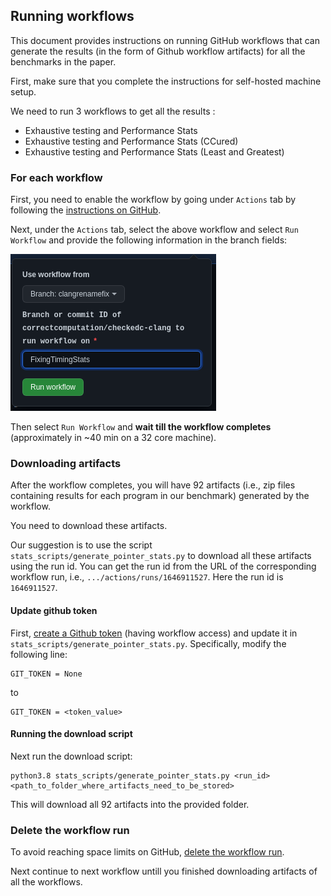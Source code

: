 ## Running workflows

This document provides instructions on running GitHub workflows that can generate the results (in the form of Github workflow artifacts) for all the benchmarks in the paper.

First, make sure that you complete the instructions for self-hosted machine setup.

We need to run 3 workflows to get all the results :

-   Exhaustive testing and Performance Stats
-   Exhaustive testing and Performance Stats (CCured)
-   Exhaustive testing and Performance Stats (Least and Greatest)

### For each workflow

First, you need to enable the workflow by going under `Actions` tab by following the [instructions on GitHub](https://docs.github.com/en/actions/managing-workflow-runs/disabling-and-enabling-a-workflow#enabling-a-workflow).


Next, under the `Actions` tab, select the above workflow and select `Run Workflow` and provide the following information in the branch fields:


![Workflow run config](https://github.com/purs3lab/3c-actions/raw/main/pics/workflowrunconfig.png)


Then select `Run Workflow` and **wait till the workflow completes** (approximately in ~40 min on a 32 core machine).

### Downloading artifacts
After the workflow completes, you will have 92 artifacts (i.e., zip files containing results for each program in our benchmark) generated by the workflow.

You need to download these artifacts.

Our suggestion is to use the script `stats_scripts/generate_pointer_stats.py` to download all these artifacts using the run id. You can get the run id from the URL of the corresponding workflow run, i.e., `.../actions/runs/1646911527`. Here the run id is `1646911527`.

#### Update github token
First, [create a Github token](https://docs.github.com/en/authentication/keeping-your-account-and-data-secure/creating-a-personal-access-token) (having workflow access) and update it in `stats_scripts/generate_pointer_stats.py`.
Specifically, modify the following line:
```
GIT_TOKEN = None
```
to
```
GIT_TOKEN = <token_value>
```

#### Running the download script
Next run the download script:
```
python3.8 stats_scripts/generate_pointer_stats.py <run_id> <path_to_folder_where_artifacts_need_to_be_stored>
```
This will download all 92 artifacts  into the provided folder.

### Delete the workflow run

To avoid reaching space limits on GitHub, [delete the workflow run](https://docs.github.com/en/actions/managing-workflow-runs/deleting-a-workflow-run).

Next continue to next workflow untill you finished downloading artifacts of all the workflows.
